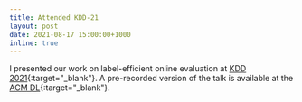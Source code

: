 ```yaml
---
title: Attended KDD-21
layout: post
date: 2021-08-17 15:00:00+1000
inline: true
---
```


I presented our work on label-efficient online evaluation at [KDD 2021](https://kdd.org/kdd2021/){:target="\_blank"}. 
A pre-recorded version of the talk is available at the [ACM DL](https://dl.acm.org/doi/10.1145/3447548.3467435#video_stream_uuid%3Aeff6337b-7642-4147-a135-8d0dac98bbce){:target="\_blank"}.